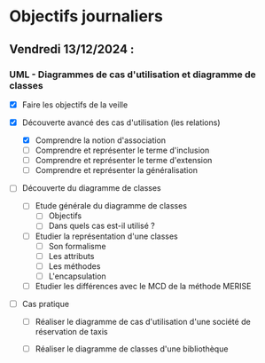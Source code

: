 # Objectifs journaliers

## Vendredi 13/12/2024 :

### UML - Diagrammes de cas d'utilisation et diagramme de classes

- [x] Faire les objectifs de la veille

- [x] Découverte avancé des cas d'utilisation (les relations)
  - [x] Comprendre la notion d'association
  - [ ] Comprendre et représenter le terme d'inclusion
  - [ ] Comprendre et représenter le terme d'extension
  - [ ] Comprendre et représenter la généralisation
  
- [ ] Découverte du diagramme de classes
  - [ ] Etude générale du diagramme de classes
    - [ ] Objectifs
	- [ ] Dans quels cas est-il utilisé ?
  - [ ] Etudier la représentation d'une classes
    - [ ] Son formalisme
	- [ ] Les attributs
	- [ ] Les méthodes
	- [ ] L'encapsulation
  - [ ] Etudier les différences avec le MCD de la méthode MERISE
  
- [ ] Cas pratique
  - [ ] Réaliser le diagramme de cas d'utilisation d'une société de réservation de taxis
  - [ ] Réaliser le diagramme de classes d'une bibliothèque
  